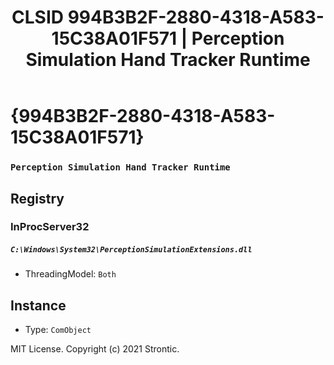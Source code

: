 ﻿---
title: "CLSID 994B3B2F-2880-4318-A583-15C38A01F571 | Perception Simulation Hand Tracker Runtime"
excerpt: What is COM-Object CLSID 994B3B2F-2880-4318-A583-15C38A01F571?
---

# {994B3B2F-2880-4318-A583-15C38A01F571}

### `Perception Simulation Hand Tracker Runtime`

## Registry


### InProcServer32

##### `C:\Windows\System32\PerceptionSimulationExtensions.dll`
* ThreadingModel: `Both`

## Instance

* Type: `ComObject`

MIT License. Copyright (c) 2021 Strontic.


